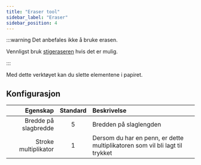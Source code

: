```yaml
---
title: "Eraser tool"
sidebar_label: "Eraser"
sidebar_position: 4
---
```



:::warning Det anbefales ikke å bruke erasen.

Vennligst bruk [stigeraseren](path_eraser) hvis det er mulig.

:::

Med dette verktøyet kan du slette elementene i papiret.

## Konfigurasjon

|             Egenskap | Standard | Beskrivelse                                                                  |
| --------------------:|:--------:|:---------------------------------------------------------------------------- |
| Bredde på slagbredde |    5     | Bredden på slaglengden                                                       |
| Stroke multiplikator |    1     | Dersom du har en penn, er dette multiplikatoren som vil bli lagt til trykket |
